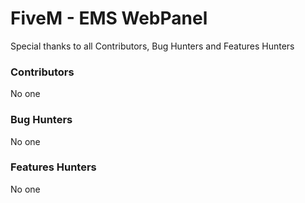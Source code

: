 # FiveM - EMS WebPanel
Special thanks to all Contributors, Bug Hunters and Features Hunters

### Contributors
No one

### Bug Hunters
No one

### Features Hunters
No one
